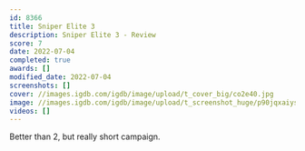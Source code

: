 ```yaml
---
id: 8366
title: Sniper Elite 3
description: Sniper Elite 3 - Review
score: 7
date: 2022-07-04
completed: true
awards: []
modified_date: 2022-07-04
screenshots: []
cover: //images.igdb.com/igdb/image/upload/t_cover_big/co2e40.jpg
image: //images.igdb.com/igdb/image/upload/t_screenshot_huge/p90jqxaiystxsklzuqra.jpg
videos: []
---
```

Better than 2, but really short campaign.
